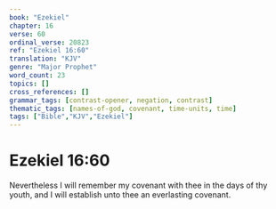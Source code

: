 ```yaml
---
book: "Ezekiel"
chapter: 16
verse: 60
ordinal_verse: 20823
ref: "Ezekiel 16:60"
translation: "KJV"
genre: "Major Prophet"
word_count: 23
topics: []
cross_references: []
grammar_tags: [contrast-opener, negation, contrast]
thematic_tags: [names-of-god, covenant, time-units, time]
tags: ["Bible","KJV","Ezekiel"]
---
```


# Ezekiel 16:60

Nevertheless I will remember my covenant with thee in the days of thy youth, and I will establish unto thee an everlasting covenant.
